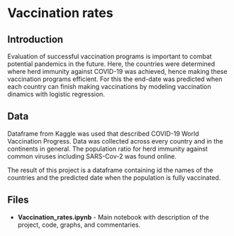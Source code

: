 # Vaccination rates

## Introduction
Evaluation of successful vaccination programs is important to combat potential pandemics in the future. Here, the countries were determined where herd immunity against COVID-19 was achieved, hence making these vaccination programs efficient. For this the end-date was predicted when each country can finish making vaccinations by modeling vaccination dinamics with logistic regression.


## Data
Dataframe from Kaggle was used that described COVID-19 World Vaccination Progress. Data was collected across every country and in the continents in general. The population ratio for herd immunity against common viruses including SARS-Cov-2  was found online. 


The result of this project is a dataframe containing id the names of the countries and the predicted date when the population is fully vaccinated.


## Files
- **Vaccination_rates.ipynb** - Main notebook with description of the project, code, graphs, and commentaries.
